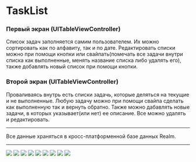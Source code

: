 # TaskList
### Первый экран (UITableViewController)
Список задач заполняется самим пользователем. Их можно сортировать как по алфавиту, так и по дате. Редактировать списки можно при помощи кнопки или свайпать(помечать все задачи внутри списка как выполненные, менять название списка либо удалять его), также добавлять новый список при помощи кнопки.
### Второй экран (UITableViewController)
Проваливаясь внутрь есть списки задачь, которые деляться на текущие и не выполненные. Любую задачу можно при помощи свайпа сделать как выполненную так и вернуть обратно. Также можно дабавлять новые задачи, в которых указывает(или нет) ее описание. Все можно удалять и редактировать. 
***
Все данные храняться в кросс-платформенной базе данных Realm.
***
![](https://github.com/VictorinaVicka/TaskList/blob/master/RealmHW14/Assets.xcassets/1.imageset/1.png)
![](https://github.com/VictorinaVicka/TaskList/blob/master/RealmHW14/Assets.xcassets/2.imageset/2.png)
![](https://github.com/VictorinaVicka/TaskList/blob/master/RealmHW14/Assets.xcassets/3.imageset/3.png)
![](https://github.com/VictorinaVicka/TaskList/blob/master/RealmHW14/Assets.xcassets/4.imageset/4.png)
![](https://github.com/VictorinaVicka/TaskList/blob/master/RealmHW14/Assets.xcassets/5.imageset/5.png)
![](https://github.com/VictorinaVicka/TaskList/blob/master/RealmHW14/Assets.xcassets/6.imageset/6.png)
![](https://github.com/VictorinaVicka/TaskList/blob/master/RealmHW14/Assets.xcassets/7.imageset/7.png)
![](https://github.com/VictorinaVicka/TaskList/blob/master/RealmHW14/Assets.xcassets/8.imageset/8.png)
![](https://github.com/VictorinaVicka/TaskList/blob/master/RealmHW14/Assets.xcassets/9.imageset/9.png)
